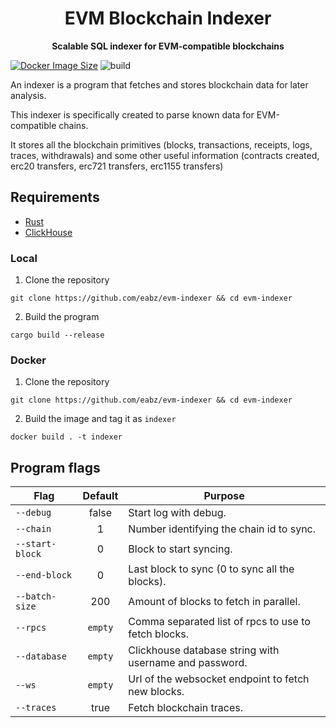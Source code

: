 <h1 align="center">
<strong>EVM Blockchain Indexer</strong>
</h1>
<p align="center">
<strong>Scalable SQL indexer for EVM-compatible blockchains</strong>
</p>

[![Docker Image Size](https://badgen.net/docker/size/0xeabz/evm-indexer?icon=docker&label=image%20size)](https://hub.docker.com/r/0xeabz/evm-indexer)
![build](https://github.com/eabz/evm-indexer/actions/workflows/build.yml/badge.svg)

An indexer is a program that fetches and stores blockchain data for later analysis.

This indexer is specifically created to parse known data for EVM-compatible chains.

It stores all the blockchain primitives (blocks, transactions, receipts, logs, traces, withdrawals) and some other useful information (contracts created, erc20 transfers, erc721 transfers, erc1155 transfers)

## Requirements

- [Rust](https://www.rust-lang.org/tools/install)
- [ClickHouse](https://clickhouse.com/)


### Local

1. Clone the repository

```
git clone https://github.com/eabz/evm-indexer && cd evm-indexer
```

2. Build the program

```
cargo build --release
```

### Docker

1. Clone the repository

```
git clone https://github.com/eabz/evm-indexer && cd evm-indexer
```

2. Build the image and tag it as `indexer`

```
docker build . -t indexer
```

## Program flags

| Flag            | Default | Purpose                                                |
| --------------- | :-----: | ------------------------------------------------------ |
| `--debug`       |  false  | Start log with debug.                                  |
| `--chain`       |    1    | Number identifying the chain id to sync.               |
| `--start-block` |    0    | Block to start syncing.                                |
| `--end-block`   |    0    | Last block to sync (0 to sync all the blocks).         |
| `--batch-size`  |   200   | Amount of blocks to fetch in parallel.                 |
| `--rpcs`        | `empty` | Comma separated list of rpcs to use to fetch blocks.   |
| `--database`    | `empty` | Clickhouse database string with username and password. |
| `--ws`          | `empty` | Url of the websocket endpoint to fetch new blocks.     |
| `--traces`      | true    | Fetch blockchain traces.                               |
